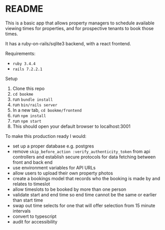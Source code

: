 # README

This is a basic app that allows property managers to schedule available viewing times for properties, and for prospective tenants to book those times.

It has a ruby-on-rails/sqlite3 backend, with a react frontend.

Requirements:
* `ruby 3.4.4`
* `rails 7.2.2.1`

Setup
1. Clone this repo
2. `cd bookme`
3. run `bundle install`
4. run `bin/rails server`
5. In a new tab, `cd bookme/frontend`
6. run `npm install`
7. run `npm start`
8. This should open your default browser to localhost:3001


To make this production ready I would:
- set up a proper database e.g. postgres
- remove `skip_before_action :verify_authenticity_token` from api controllers and establish secure protocols for data fetching between front and back end
- use environment variables for API URLs
- allow users to upload their own property photos
- create a bookings model that records who the booking is made by and relates to timeslot
- allow timeslots to be booked by more than one person
- validate start and end time so end time cannot be the same or earlier than start time
- swap out time selects for one that will offer selection from 15 minute intervals
- convert to typescript
- audit for accessibility
